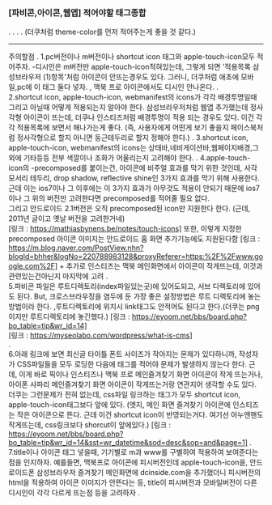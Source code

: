 ### [파비콘,아이콘,웹앱] 적어야할 태그종합

<meta name="theme-color" content="~">
.
.
.
.

<link rel="apple-touch-icon-precomposed" href="~">
<link rel="shortcut icon" type="image/x-icon" href="~">
<link rel="manifest" href="~.webmanifest">
(더쿠처럼 theme-color를 먼저 적어주는게 좋을 것 같다.)

----------------

주의할점
.
    1.pc버전이나 m버전이나 shortcut icon 태그와 apple-touch-icon모두 적어주자.
        -디시인은 m버전만 apple-touch-icon적혀있는데, 그렇게 되면 '적용목록 삼성브라우저 (1)항목'처럼 아이콘이 안뜨는경우도 있다.
         그러니, 더쿠처럼 애초에 모바일,pc에 이 태그 둘다 넣자. , 맥북 프로 아이콘에서도 디시인 안나온다.
.         
    2.shortcut icon, apple-touch-icon, webmanifest의 icons가 각각 배경투명일때 그리고 아닐때 어떻게 적용되는지
        알아야 한다. 삼성브라우저처럼 웹앱 추가했는데 정사각형 아이콘이 뜨는데, 더쿠나 인스티즈처럼 배경투명이 적용
        되는 경우도 있다. 이건 각각 적용목록에 보면서 해나가는게 좋다.
        (즉, 사용자에게 어떤게 보기 좋을지 페이스북처럼 정사각형으로 할지 아니면 둥근테두리로 할지 정해야 한다.)
.
    3.shortcut icon, apple-touch-icon, webmanifest의 icons는 상태바,네비게이션바,웹페이지배경,그 외에 기타등등
        전부 색깔이나 조화가 어울리는지 고려해야 한다.
.
    4.apple-touch-icon의 -precomposed를 붙이는건, 아이콘에 비주얼 효과를 막기 위한 것인데, 사각모서리 테두리, 
        drop shadow, reflective shine인 3가지 효과를 막기 위해 사용한다. 근데 이는 ios7이나 그 이후에는 이 3가지
        효과가 아무것도 적용이 안되기 때문에 ios7이나 그 위의 버전만 고려한다면 precomposed를 적어줄 필요 없다.      
        그리고 안드로이드 2.1버전은 오직 precomposed된 icon만 지원한다 한다.
        (근데, 2011년 글이고 옛날 버전을 고려한거네)  
        [링크 : https://mathiasbynens.be/notes/touch-icons]
        또한, 이렇게 지정한 precomposed 아이콘 이미지는 안드로이드 홈 화면 추가기능에도 지원된다함
        [링크 : https://m.blog.naver.com/PostView.nhn?blogId=bhher&logNo=220788983128&proxyReferer=https:%2F%2Fwww.google.com%2F]
        +
        추가로
        인스티즈는 맥북 메인화면에서 아이콘이 작게뜨는데, 이것과 관련있는건아닌지 마지막에 고려
.        
	5.파비콘 파일은 루트디렉토리(index파일있는곳)에 있어도되고, 서브 디렉토리에 있어도 된다.
	    But, 크로스브라우징을 염두에 둔 가장 좋은 설정방법은 루트 디렉토리에 놓는방법이라 한다. 
	    ,루트디렉토리에 위치시 link태그도 안적어도 된다고 한다.(더쿠는 png이지만 루트디렉토리에 놓긴했다.)
	    [링크 : https://eyoom.net/bbs/board.php?bo_table=tip&wr_id=14]  
	    [링크 : https://myseolabo.com/wordpress/what-is-cms]  
.    
    6.아래 링크에 보면 최신글 타이틀 폰트 사이즈가 작아지는 문제가 있다하니까, 작성자가 CSS파일들을 모두 로딩한 다음에 태그를 적어야
        문제가 발생하지 않는다 한다.
        근데, 이게 바로 픽이나 인스티즈나 맥북 프로 메인즐겨찾기 화면 아이콘이 작게 뜨는거나, 아이폰 사파리 메인즐겨찾기 화면 아이콘이 작게뜨는거랑
        연관지어 생각할 수도 있다. 더쿠는 그런문제가 전혀 없는데, css파일 링크하는 태그가 모두 shortcut icon, apple-touch-icon태그보다 앞에 있다.
        (엣지, 메인 화면 즐겨찾기 아이콘에 인스티즈는 작은 아이콘으로 뜬다. 근데 이건 shortcut icon이 반영되는거다. 여기선 아누앤핸도 작게뜨는데, css링크보다 shorcut이 앞에있다.)
        [링크 : https://eyoom.net/bbs/board.php?bo_table=tip&wr_id=14&sst=wr_datetime&sod=desc&sop=and&page=1]
.
    7.title이나 아이콘 태그 넣을때, 기기별로 m과 www를 구별하여 적용하여 보여준다는 점을 인지하자.
        예를들면, 맥북프로 아이콘에 피시버전인데 apple-touch-icon을, 안드로이드폰 삼성브라우저 즐겨찾기 메인화면에 dcinside.com을 추가했더니
        피시버전의 html을 적용하여 아이콘 이미지가 안뜬다는 등, title이 피시버전과 모바일버전이 다른 디시인이 각각 다르게 뜨는점 등을 고려하자
.                